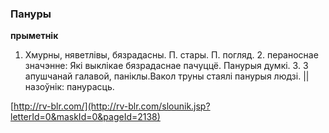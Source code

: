 ### Пануры
**прыметнік**

1. Хмурны, няветлівы, бязрадасны. П. стары. П. погляд. 2. пераноснае значэнне: Які выклікае бязрадаснае пачуццё. Панурыя думкі. 3. З апушчанай галавой, паніклы.Вакол труны стаялі панурыя людзі. || назоўнік: панурасць.

<a rel="author">[http://rv-blr.com/](http://rv-blr.com/slounik.jsp?letterId=0&maskId=0&pageId=2138)</a>
